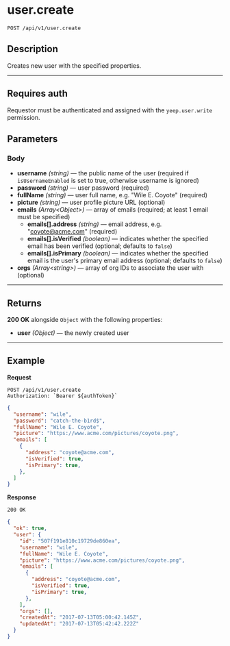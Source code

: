 # user.create

`POST /api/v1/user.create`

## Description

Creates new user with the specified properties.

***

## Requires auth

Requestor must be authenticated and assigned with the `yeep.user.write` permission.

## Parameters

### Body

- **username** _(string)_ — the public name of the user (required if `isUsernameEnabled` is set to true, otherwise username is ignored)
- **password** _(string)_ — user password (required)
- **fullName** _(string)_ — user full name, e.g. "Wile E. Coyote"
(required)
- **picture** _(string)_ — user profile picture URL (optional)
- **emails** _(Array\<Object>)_ — array of emails (required; at least 1 email must be specified)
  - **emails[].address** _(string)_ — email address, e.g. "coyote@acme.com" (required)
  - **emails[].isVerified** _(boolean)_ — indicates whether the specified email has been verified (optional; defaults to `false`)
  - **emails[].isPrimary** _(boolean)_ — indicates whether the specified email is the user's primary email address (optional; defaults to `false`)
- **orgs** _(Array\<string>)_ — array of org IDs to associate the user with (optional)

***

## Returns

**200 OK** alongside `Object` with the following properties:

- **user** _(Object)_ — the newly created user

***

## Example

**Request**

```
POST /api/v1/user.create
Authorization: `Bearer ${authToken}`
```

``` json
{
  "username": "wile",
  "password": "catch-the-b1rd$",
  "fullName": "Wile E. Coyote",
  "picture": "https://www.acme.com/pictures/coyote.png",
  "emails": [
    {
      "address": "coyote@acme.com",
      "isVerified": true,
      "isPrimary": true,
    },
  ]
}
```

**Response**

`200 OK`

``` json
{
  "ok": true,
  "user": {
    "id": "507f191e810c19729de860ea",
    "username": "wile",
    "fullName": "Wile E. Coyote",
    "picture": "https://www.acme.com/pictures/coyote.png",
    "emails": [
      {
        "address": "coyote@acme.com",
        "isVerified": true,
        "isPrimary": true,
      },
    ],
    "orgs": [],
    "createdAt": "2017-07-13T05:00:42.145Z",
    "updatedAt": "2017-07-13T05:42:42.222Z"
  }
}
```
